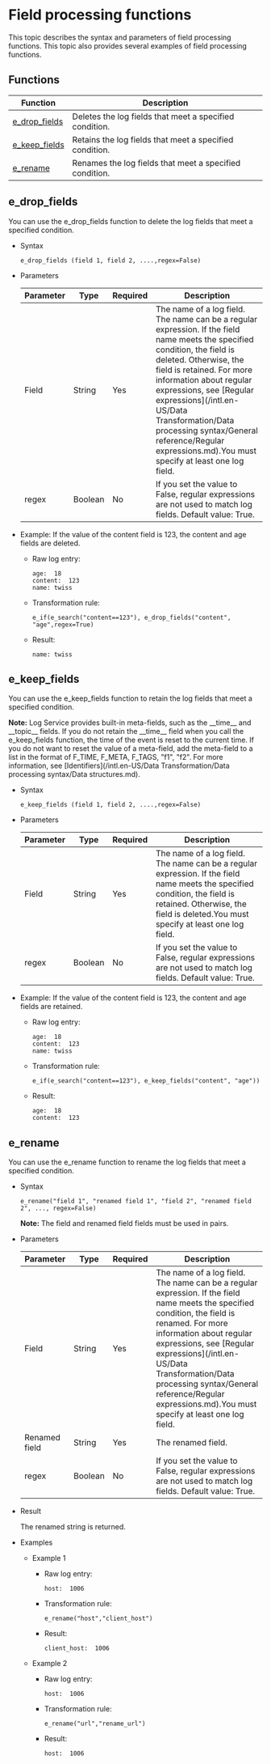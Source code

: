 # Field processing functions

This topic describes the syntax and parameters of field processing functions. This topic also provides several examples of field processing functions.

## Functions

|Function|Description|
|--------|-----------|
|[e\_drop\_fields](#section_q8m_zn8_uvj)|Deletes the log fields that meet a specified condition.|
|[e\_keep\_fields](#section_e3g_856_vs6)|Retains the log fields that meet a specified condition.|
|[e\_rename](#section_dg9_67q_cjh)|Renames the log fields that meet a specified condition.|

## e\_drop\_fields

You can use the e\_drop\_fields function to delete the log fields that meet a specified condition.

-   Syntax

    ```
    e_drop_fields (field 1, field 2, ....,regex=False)
    ```

-   Parameters

    |Parameter|Type|Required|Description|
    |---------|----|--------|-----------|
    |Field|String|Yes|The name of a log field. The name can be a regular expression. If the field name meets the specified condition, the field is deleted. Otherwise, the field is retained. For more information about regular expressions, see [Regular expressions](/intl.en-US/Data Transformation/Data processing syntax/General reference/Regular expressions.md).You must specify at least one log field. |
    |regex|Boolean|No|If you set the value to False, regular expressions are not used to match log fields. Default value: True.|

-   Example: If the value of the content field is 123, the content and age fields are deleted.
    -   Raw log entry:

        ```
        age:  18
        content:  123
        name: twiss
        ```

    -   Transformation rule:

        ```
        e_if(e_search("content==123"), e_drop_fields("content", "age",regex=True)
        ```

    -   Result:

        ```
        name: twiss
        ```


## e\_keep\_fields

You can use the e\_keep\_fields function to retain the log fields that meet a specified condition.

**Note:** Log Service provides built-in meta-fields, such as the \_\_time\_\_ and \_\_topic\_\_ fields. If you do not retain the \_\_time\_\_ field when you call the e\_keep\_fields function, the time of the event is reset to the current time. If you do not want to reset the value of a meta-field, add the meta-field to a list in the format of F\_TIME, F\_META, F\_TAGS, "f1", "f2". For more information, see [Identifiers](/intl.en-US/Data Transformation/Data processing syntax/Data structures.md).

-   Syntax

    ```
    e_keep_fields (field 1, field 2, ....,regex=False)
    ```

-   Parameters

    |Parameter|Type|Required|Description|
    |---------|----|--------|-----------|
    |Field|String|Yes|The name of a log field. The name can be a regular expression. If the field name meets the specified condition, the field is retained. Otherwise, the field is deleted.You must specify at least one log field. |
    |regex|Boolean|No|If you set the value to False, regular expressions are not used to match log fields. Default value: True.|

-   Example: If the value of the content field is 123, the content and age fields are retained.
    -   Raw log entry:

        ```
        age:  18
        content:  123
        name: twiss
        ```

    -   Transformation rule:

        ```
        e_if(e_search("content==123"), e_keep_fields("content", "age"))
        ```

    -   Result:

        ```
        age:  18
        content:  123
        ```


## e\_rename

You can use the e\_rename function to rename the log fields that meet a specified condition.

-   Syntax

    ```
    e_rename("field 1", "renamed field 1", "field 2", "renamed field 2", ..., regex=False)
    ```

    **Note:** The field and renamed field fields must be used in pairs.

-   Parameters

    |Parameter|Type|Required|Description|
    |---------|----|--------|-----------|
    |Field|String|Yes|The name of a log field. The name can be a regular expression. If the field name meets the specified condition, the field is renamed. For more information about regular expressions, see [Regular expressions](/intl.en-US/Data Transformation/Data processing syntax/General reference/Regular expressions.md).You must specify at least one log field. |
    |Renamed field|String|Yes|The renamed field.|
    |regex|Boolean|No|If you set the value to False, regular expressions are not used to match log fields. Default value: True.|

-   Result

    The renamed string is returned.

-   Examples
    -   Example 1
        -   Raw log entry:

            ```
            host:  1006
            ```

        -   Transformation rule:

            ```
            e_rename("host","client_host")
            ```

        -   Result:

            ```
            client_host:  1006
            ```

    -   Example 2
        -   Raw log entry:

            ```
            host:  1006
            ```

        -   Transformation rule:

            ```
            e_rename("url","rename_url")
            ```

        -   Result:

            ```
            host:  1006
            ```


